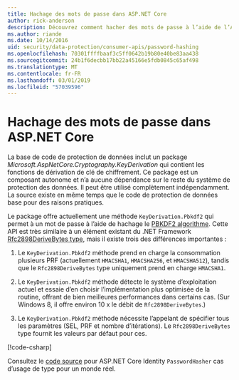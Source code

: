 ```yaml
---
title: Hachage des mots de passe dans ASP.NET Core
author: rick-anderson
description: Découvrez comment hacher des mots de passe à l’aide de l’API de Protection des données ASP.NET Core.
ms.author: riande
ms.date: 10/14/2016
uid: security/data-protection/consumer-apis/password-hashing
ms.openlocfilehash: 70301ffffbaaf3c5ff0642b19b80e40be83aa438
ms.sourcegitcommit: 24b1f6decbb17bb22a45166e5fdb0845c65af498
ms.translationtype: MT
ms.contentlocale: fr-FR
ms.lasthandoff: 03/01/2019
ms.locfileid: "57039596"
---
```

# <a name="hash-passwords-in-aspnet-core"></a>Hachage des mots de passe dans ASP.NET Core

La base de code de protection de données inclut un package *Microsoft.AspNetCore.Cryptography.KeyDerivation* qui contient les fonctions de dérivation de clé de chiffrement. Ce package est un composant autonome et n’a aucune dépendance sur le reste du système de protection des données. Il peut être utilisé complètement indépendamment. La source existe en même temps que le code de protection de données base pour des raisons pratiques.

Le package offre actuellement une méthode `KeyDerivation.Pbkdf2` qui permet à un mot de passe à l’aide de hachage le [PBKDF2 algorithme](https://tools.ietf.org/html/rfc2898#section-5.2). Cette API est très similaire à un élément existant du .NET Framework [Rfc2898DeriveBytes type](/dotnet/api/system.security.cryptography.rfc2898derivebytes), mais il existe trois des différences importantes :

1. Le `KeyDerivation.Pbkdf2` méthode prend en charge la consommation plusieurs PRF (actuellement `HMACSHA1`, `HMACSHA256`, et `HMACSHA512`), tandis que le `Rfc2898DeriveBytes` type uniquement prend en charge `HMACSHA1`.

2. Le `KeyDerivation.Pbkdf2` méthode détecte le système d’exploitation actuel et essaie d’en choisir l’implémentation plus optimisée de la routine, offrant de bien meilleures performances dans certains cas. (Sur Windows 8, il offre environ 10 x le débit de `Rfc2898DeriveBytes`.)

3. Le `KeyDerivation.Pbkdf2` méthode nécessite l’appelant de spécifier tous les paramètres (SEL, PRF et nombre d’itérations). Le `Rfc2898DeriveBytes` type fournit les valeurs par défaut pour ces.

[!code-csharp[](password-hashing/samples/passwordhasher.cs)]

Consultez le [code source](https://github.com/aspnet/Identity/blob/master/src/Core/PasswordHasher.cs) pour ASP.NET Core Identity `PasswordHasher` cas d’usage de type pour un monde réel.
